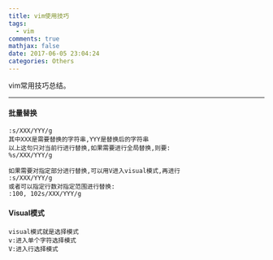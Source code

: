 ```yaml
---
title: vim使用技巧
tags:
  - vim
comments: true
mathjax: false
date: 2017-06-05 23:04:24
categories: Others
---
```


vim常用技巧总结。

<!-- more -->

---

#### 批量替换

```
:s/XXX/YYY/g
其中XXX是需要替换的字符串,YYY是替换后的字符串
以上这句只对当前行进行替换,如果需要进行全局替换,则要:
%s/XXX/YYY/g

如果需要对指定部分进行替换,可以用V进入visual模式,再进行
:s/XXX/YYY/g
或者可以指定行数对指定范围进行替换:
:100, 102s/XXX/YYY/g
```

#### Visual模式

```
visual模式就是选择模式
v:进入单个字符选择模式
V:进入行选择模式
```

